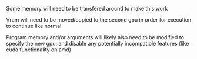 Some memory will need to be transfered around to make this work

Vram will need to be moved/copied to the second gpu in order for execution to continue like normal

Program memory and/or arguments will likely also need to be modified to specify the new gpu, and disable any potentially incompatible features (like cuda functionality on amd)


